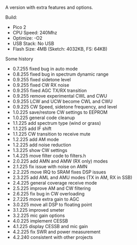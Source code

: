 A version with extra features and options.

Build:
 *  Pico 2
 *  CPU Speed: 240Mhz
 *  Optimize: -O2
 *  USB Stack: No USB
 *  Flash Size: 4MB (Sketch: 4032KB, FS: 64KB)

Some history
 *  0.7.255 fixed bug in auto mode
 *  0.8.255 fixed bug in spectrum dynamic range
 *  0.9.255 fixed sidetone level
 *  0.9.255 fixed CW RX noise
 *  0.9.255 fixed AGC TX/RX transition
 *  0.9.255 remove experimental CWL and CWU
 *  0.9.255 LCW and UCW become CWL and CWU
 *  0.9.225 CW Speed, sidetone frequency, and level
 *  1.0.225 save/restore CW settings to EEPROM
 *  1.0.225 general code cleanup
 *  1.1.225 add spectrum type (wind or grass)
 *  1.1.225 add IF shift
 *  1.1.225 CW transition to receive mute
 *  1.2.225 add AM mode
 *  1.2.225 add noise reduction
 *  1.3.225 show CW settings
 *  1.4.225 move filter code to filters.h
 *  2.0.225 add AMN and AMW (RX only) modes
 *  2.1.225 fix issue with noise on AMN
 *  2.2.225 move IRQ to SRAM fixes DSP issues
 *  2.3.225 add AML and AMU modes (TX in AM, RX in SSB)
 *  2.4.225 general coverage receive mode
 *  2.5.225 improve AM and CW filtering
 *  2.6.225 fix bug in CW overloading
 *  2.7.225 move extra gain to AGC
 *  3.0.225 move all DSP to floating point
 *  3.1.225 improved smeter
 *  3.2.225 mic gain options
 *  4.0.225 implement CESSB
 *  4.1.225 display CESSB and mic gain
 *  4.2.225 fix SWR and power measurement
 *  4.2.240 consistent with other projects

